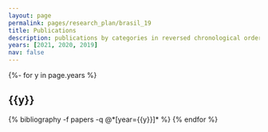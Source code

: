 ```yaml
---
layout: page
permalink: pages/research_plan/brasil_19
title: Publications
description: publications by categories in reversed chronological order. generated by jekyll-scholar.
years: [2021, 2020, 2019]
nav: false
---
```

<!-- _pages/publications.md -->
<div class="publications">

{%- for y in page.years %}
  <h2 class="year">{{y}}</h2>
  {% bibliography -f papers -q @*[year={{y}}]* %}
{% endfor %}

</div>
